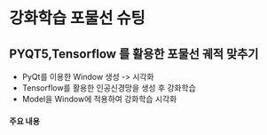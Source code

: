 # 강화학습 포물선 슈팅
## PYQT5,Tensorflow 를 활용한 포물선 궤적 맞추기
<ul>
  <li>PyQt를 이용한 Window 생성 -> 시각화</li>
  <li>Tensorflow를 활용한 인공신경망을 생성 후 강화학습</li>
  <li>Model을 Window에 적용하여 강화학습 시각화</li>
</ul>

#### 주요 내용
